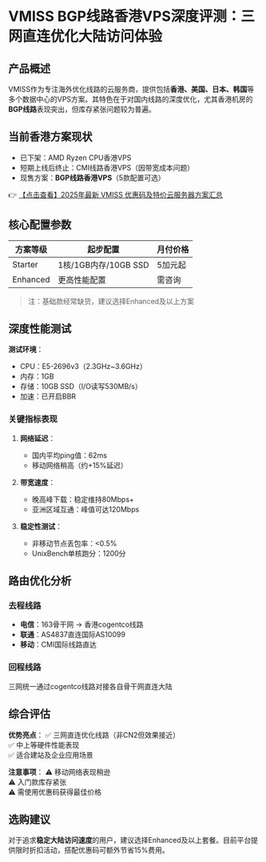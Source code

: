 # VMISS BGP线路香港VPS深度评测：三网直连优化大陆访问体验

## 产品概述
VMISS作为专注海外优化线路的云服务商，提供包括**香港、美国、日本、韩国**等多个数据中心的VPS方案。其特色在于对国内线路的深度优化，尤其香港机房的**BGP线路**表现突出，但库存紧张问题较为普遍。

## 当前香港方案现状
- 已下架：AMD Ryzen CPU香港VPS
- 短期上线后终止：CMI线路香港VPS（因带宽成本问题）
- 现售方案：**BGP线路香港VPS**（5款配置可选）

👉 [【点击查看】2025年最新 VMISS 优惠码及特价云服务器方案汇总](https://bit.ly/Vmiss)

## 核心配置参数
| 方案等级   | 起步配置               | 月付价格 |
|------------|------------------------|----------|
| Starter    | 1核/1GB内存/10GB SSD   | 5加元起  |
| Enhanced   | 更高性能配置           | 需咨询   |

> 注：基础款经常缺货，建议选择Enhanced及以上方案

## 深度性能测试
**测试环境**：
- CPU：E5-2696v3（2.3GHz~3.6GHz）
- 内存：1GB
- 存储：10GB SSD（I/O读写530MB/s）
- 加速：已开启BBR

### 关键指标表现
1. **网络延迟**：
   - 国内平均ping值：62ms
   - 移动网络稍高（约+15%延迟）

2. **带宽速度**：
   - 晚高峰下载：稳定维持80Mbps+
   - 亚洲区域互通：峰值可达120Mbps

3. **稳定性测试**：
   - 非移动节点丢包率：<0.5%
   - UnixBench单核跑分：1200分

## 路由优化分析
### 去程线路
- **电信**：163骨干网 → 香港cogentco线路
- **联通**：AS4837直连国际AS10099
- **移动**：CMI国际线路直达

### 回程线路
三网统一通过cogentco线路对接各自骨干网直连大陆

## 综合评估
**优势亮点**：
✅ 三网直连优化线路（非CN2但效果接近）  
✅ 中上等硬件性能表现  
✅ 适合建站及企业应用场景  

**注意事项**：
⚠️ 移动网络表现稍逊  
⚠️ 入门款库存紧张  
⚠️ 需使用优惠码获得最佳价格  

## 选购建议
对于追求**稳定大陆访问速度**的用户，建议选择Enhanced及以上套餐。目前平台提供限时折扣活动，搭配优惠码可额外节省15%费用。